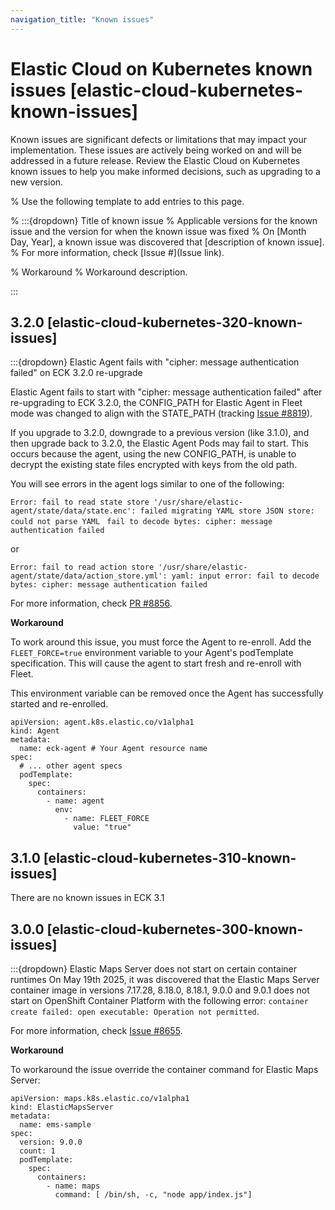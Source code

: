 ```yaml
---
navigation_title: "Known issues"
---
```


# Elastic Cloud on Kubernetes known issues [elastic-cloud-kubernetes-known-issues]

Known issues are significant defects or limitations that may impact your implementation. These issues are actively being worked on and will be addressed in a future release. Review the Elastic Cloud on Kubernetes known issues to help you make informed decisions, such as upgrading to a new version.

% Use the following template to add entries to this page.

% :::{dropdown} Title of known issue 
% Applicable versions for the known issue and the version for when the known issue was fixed % On [Month Day, Year], a known issue was discovered that [description of known issue]. 
% For more information, check [Issue #](Issue link).

% Workaround 
% Workaround description.

:::

## 3.2.0 [elastic-cloud-kubernetes-320-known-issues]

:::{dropdown} Elastic Agent fails with "cipher: message authentication failed" on ECK 3.2.0 re-upgrade

Elastic Agent fails to start with "cipher: message authentication failed" after re-upgrading to ECK 3.2.0, the CONFIG_PATH for Elastic Agent in Fleet mode was changed to align with the STATE_PATH (tracking [Issue #8819](https://github.com/elastic/cloud-on-k8s/issues/8819)).

If you upgrade to 3.2.0, downgrade to a previous version (like 3.1.0), and then upgrade back to 3.2.0, the Elastic Agent Pods may fail to start. This occurs because the agent, using the new CONFIG_PATH, is unable to decrypt the existing state files encrypted with keys from the old path.

You will see errors in the agent logs similar to one of the following:

`Error: fail to read state store '/usr/share/elastic-agent/state/data/state.enc': failed migrating YAML store JSON store: could not parse YAML `
`fail to decode bytes: cipher: message authentication failed`

or

`Error: fail to read action store '/usr/share/elastic-agent/state/data/action_store.yml': yaml: input error: fail to decode bytes: cipher: message authentication failed`

For more information, check [PR #8856](https://github.com/elastic/cloud-on-k8s/pull/8856).

**Workaround**

To work around this issue, you must force the Agent to re-enroll. Add the `FLEET_FORCE=true` environment variable to your Agent's podTemplate specification. This will cause the agent to start fresh and re-enroll with Fleet.

This environment variable can be removed once the Agent has successfully started and re-enrolled.

```
apiVersion: agent.k8s.elastic.co/v1alpha1
kind: Agent
metadata:
  name: eck-agent # Your Agent resource name
spec:
  # ... other agent specs
  podTemplate:
    spec:
      containers:
        - name: agent
          env:
            - name: FLEET_FORCE
              value: "true"
```

## 3.1.0 [elastic-cloud-kubernetes-310-known-issues]

There are no known issues in ECK 3.1

## 3.0.0 [elastic-cloud-kubernetes-300-known-issues]

:::{dropdown} Elastic Maps Server does not start on certain container runtimes
On May 19th 2025, it was discovered that the Elastic Maps Server container image in versions 7.17.28, 8.18.0, 8.18.1, 9.0.0 and 9.0.1 does not start on OpenShift Container Platform with the following error: `container create failed: open executable: Operation not permitted`.

For more information, check [Issue #8655](https://github.com/elastic/cloud-on-k8s/issues/8655).

**Workaround**

To workaround the issue override the container command for Elastic Maps Server: 

```
apiVersion: maps.k8s.elastic.co/v1alpha1
kind: ElasticMapsServer
metadata:
  name: ems-sample
spec:
  version: 9.0.0
  count: 1
  podTemplate:
    spec:
      containers:
        - name: maps
          command: [ /bin/sh, -c, "node app/index.js"]
```